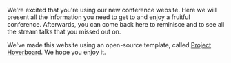We're excited that you're using our new conference website. Here we will present all the information you need to get to and enjoy a fruitful conference. Afterwards, you can come back here to reminisce and to see all the stream talks that you missed out on.

We've made this website using an open-source template, called [Project Hoverboard](https://github.com/gdg-x/hoverboard). We hope you enjoy it.
